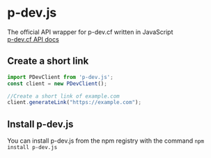 # p-dev.js
The official API wrapper for p-dev.cf written in JavaScript
<br />
[p-dev.cf API docs](https://github.com/Platin-Developmentstudios/p-dev.js/blob/main/API.md) 

## Create a short link
```js
import PDevClient from 'p-dev.js';
const client = new PDevClient();

//Create a short link of example.com
client.generateLink("https://example.com");
```

## Install p-dev.js
You can install p-dev.js from the npm registry with the command 
`npm install p-dev.js`
